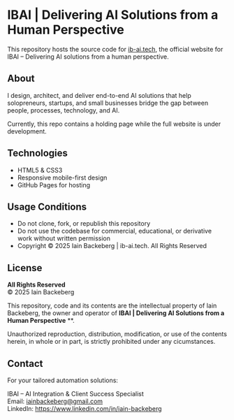 # IBAI | Delivering AI Solutions from a Human Perspective 

This repository hosts the source code for [ib-ai.tech](https://ib-ai.tech), the official website for IBAI – Delivering AI solutions from a human perspective.

## About

I design, architect, and deliver end-to-end AI solutions that help solopreneurs, startups, and small businesses bridge the gap between people, processes, technology, and AI.

Currently, this repo contains a holding page while the full website is under development.

## Technologies

- HTML5 & CSS3
- Responsive mobile-first design
- GitHub Pages for hosting

## Usage Conditions

- Do not clone, fork, or republish this repository
- Do not use the codebase for commercial, educational, or derivative work without written permission
- Copyright © 2025 Iain Backeberg | ib-ai.tech. All Rights Reserved


## License

**All Rights Reserved**  
© 2025 Iain Backeberg

This repository, code and its contents are the intellectual property of Iain Backeberg, the owner and operator of **IBAI | Delivering AI Solutions from a Human Perspective** 
**.

Unauthorized reproduction, distribution, modification, or use of the contents herein, in whole or in part, is strictly prohibited under any cicumstances.


## Contact

For your tailored automation solutions:

IBAI – AI Integration & Client Success Specialist  
Email: iainbackeberg@gmail.com  
LinkedIn: https://www.linkedin.com/in/iain-backeberg

